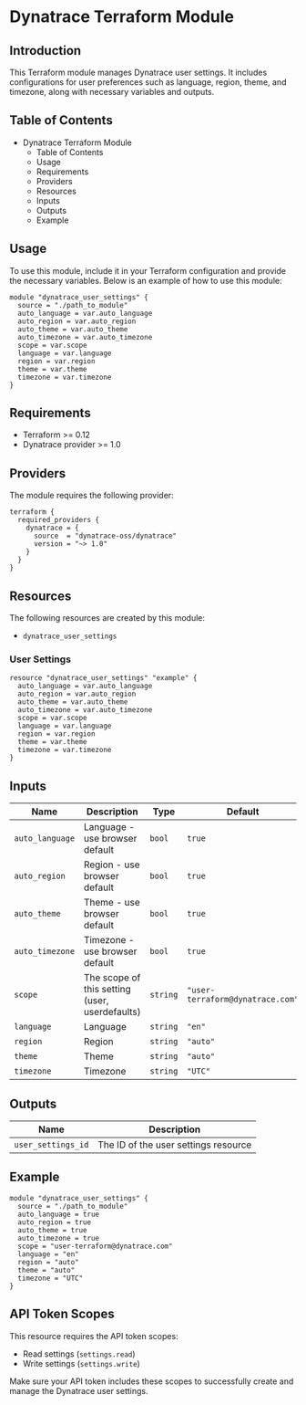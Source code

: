# Dynatrace Terraform Module

## Introduction
This Terraform module manages Dynatrace user settings. It includes configurations for user preferences such as language, region, theme, and timezone, along with necessary variables and outputs.

## Table of Contents
- Dynatrace Terraform Module
  - Table of Contents
  - Usage
  - Requirements
  - Providers
  - Resources
  - Inputs
  - Outputs
  - Example

## Usage
To use this module, include it in your Terraform configuration and provide the necessary variables. Below is an example of how to use this module:
```hcl
module "dynatrace_user_settings" {
  source = "./path_to_module"
  auto_language = var.auto_language
  auto_region = var.auto_region
  auto_theme = var.auto_theme
  auto_timezone = var.auto_timezone
  scope = var.scope
  language = var.language
  region = var.region
  theme = var.theme
  timezone = var.timezone
}
```

## Requirements
- Terraform >= 0.12
- Dynatrace provider >= 1.0

## Providers
The module requires the following provider:

```hcl
terraform {
  required_providers {
    dynatrace = {
      source  = "dynatrace-oss/dynatrace"
      version = "~> 1.0"
    }
  }
}
```

## Resources
The following resources are created by this module:

- `dynatrace_user_settings`

### User Settings
```hcl
resource "dynatrace_user_settings" "example" {
  auto_language = var.auto_language
  auto_region = var.auto_region
  auto_theme = var.auto_theme
  auto_timezone = var.auto_timezone
  scope = var.scope
  language = var.language
  region = var.region
  theme = var.theme
  timezone = var.timezone
}
```

## Inputs
| Name | Description | Type | Default |
|------|-------------|------|---------|
| `auto_language` | Language - use browser default | `bool` | `true` |
| `auto_region` | Region - use browser default | `bool` | `true` |
| `auto_theme` | Theme - use browser default | `bool` | `true` |
| `auto_timezone` | Timezone - use browser default | `bool` | `true` |
| `scope` | The scope of this setting (user, userdefaults) | `string` | `"user-terraform@dynatrace.com"` |
| `language` | Language | `string` | `"en"` |
| `region` | Region | `string` | `"auto"` |
| `theme` | Theme | `string` | `"auto"` |
| `timezone` | Timezone | `string` | `"UTC"` |

## Outputs
| Name | Description |
|------|-------------|
| `user_settings_id` | The ID of the user settings resource |

## Example
```hcl
module "dynatrace_user_settings" {
  source = "./path_to_module"
  auto_language = true
  auto_region = true
  auto_theme = true
  auto_timezone = true
  scope = "user-terraform@dynatrace.com"
  language = "en"
  region = "auto"
  theme = "auto"
  timezone = "UTC"
}
```

## API Token Scopes
This resource requires the API token scopes:
- Read settings (`settings.read`)
- Write settings (`settings.write`)

Make sure your API token includes these scopes to successfully create and manage the Dynatrace user settings.

